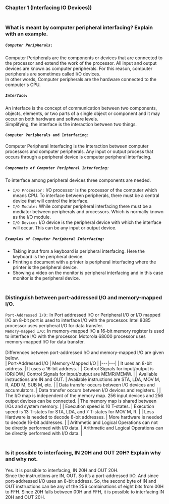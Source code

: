 ### Chapter 1 (Interfacing IO Devices))

### **<br/>What is meant by computer peripheral interfacing? Explain with an example.**

##### `Computer Peripherals:`
Computer Peripherals are the components or devices that are connected to the processor and extend the work of the processor. All input and output devices are known as computer peripherals. For this reason, computer peripherals are sometimes called I/O devices.<br/>
In other words, Computer peripherals are the hardware connected to the computer's CPU.<br/>
##### `Interface:`
An interface is the concept of communication between two components, objects, elements, or two parts of a single object or component and it may occur on both hardware and software levels.<br/>
Simplifying, the interface is the interaction between two things.<br/>
#### `Computer Peripherals and Interfacing:`
Computer Peripheral Interfacing is the interaction between computer processors and computer peripherals. Any input or output process that
occurs through a peripheral device is computer peripheral interfacing.<br/>

##### `Components of Computer Peripheral Interfacing:`
To interface among peripheral devices three components are needed.
  - `I/O Processor:` I/O processor is the processor of the computer which means CPU. To interface between peripherals, there must be a central device that will control the interface.
  - `I/O Module:` While computer peripheral interfacing there must be a mediator between peripherals and processors. Which is normally known as the I/O module.
  - `I/O Device:` I/O device is the peripheral device with which the interface will occur. This can be any input or output device.

##### `Examples of Computer Peripheral Interfacing:`
  - Taking input from a keyboard is peripheral interfacing. Here the keyboard is the peripheral device.
  - Printing a document with a printer is peripheral interfacing where the printer is the peripheral device.
  - Showing a video on the monitor is peripheral interfacing and in this case monitor is the peripheral device.

### **<br/>Distinguish between port-addressed I/O and memory-mapped I/O.**
`Port-Addressed I/O:` In Port addressed I/O or Peripheral I/O or I/O mapped I/O an 8-bit port is used to interface I/O with the processor. Intel 8085 processor uses peripheral I/O for data transfer.<br/>
`Memory-mapped I/O:` In memory-mapped I/O a 16-bit memory register is used to interface I/O with the processor. Motorola 68000 processor uses memory-mapped I/O for data transfer.<br/><br/>
Differences between port-addressed I/O and memory-mapped I/O are given below.<br/>
| Port-Addressed I/O | Memory-Mapped I/O |
|---|---|
| It uses an 8-bit address. | It uses a 16-bit address. |
| Control Signals for input/output is IOR/IOW.| Control Signals for input/output are MEMR/MEMW. |
| Available instructions are IN and OUT. | Available instructions are STA, LDA, MOV M, R, ADD M, SUB M, etc. |
| Data transfer occurs between I/O devices and accumulators. | Data transfer occurs between I/O devices and registers. |
| The I/O map is independent of the memory map. 256 input devices and 256 output devices can be connected. | The memory map is shared between I/Os and system memory. |
| Execution speed is 10 T-states. | Execution speed is 13 T-states for STA, LDA, and 7 T-states for MOV M, R. |
| Less Hardware is needed to decode 8-bit addresses. | More hardware is needed to decode 16-bit addresses. |
| Arithmetic and Logical Operations can not be directly performed with I/O data. | Arithmetic and Logical Operations can be directly performed with I/O data. |


### **<br/>Is it possible to interfacing, IN 20H and OUT 20H? Explain why and why not.**
Yes. It is possible to interfacing, IN 20H and OUT 20H.<br/>
Since the instructions are IN, OUT. So it’s a port-addressed I/O. And since port-addressed I/O uses an 8-bit address. So, the second byte of IN and OUT instructions can be any of the 256 combinations of eight bits from 00H to FFH. Since 20H falls between 00H and FFH, it is
possible to interfacing IN 20H and OUT 20H.












